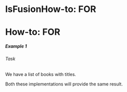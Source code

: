 # lsFusionHow-to: FOR

# How-to: FOR

##### Example 1

###### Task

We have a list of books with titles.



Both these implementations will provide the same result.
